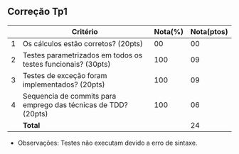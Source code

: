Correção Tp1
--

|   |Critério                                                       |Nota(%) |Nota(ptos)|
|---|---------------------------------------------------------------|--------|----------|  
| 1 |Os cálculos estão corretos? (20pts)                            |   00   |    00    |  
| 2 |Testes parametrizados em todos os testes funcionais? (30pts)   |   100  |    09    |  
| 3 |Testes de exceção foram implementados? (20pts)                 |   100  |    09    |  
| 4 |Sequencia de commits para emprego das técnicas de TDD? (20pts) |   100  |    06    |  
|   |**Total**                                                      |        |    24    |  

* Observações:
  Testes não executam devido a erro de sintaxe.
